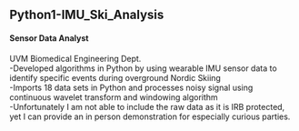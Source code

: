## Python1-IMU_Ski_Analysis

#### Sensor Data Analyst
UVM Biomedical Engineering Dept. <br>
-Developed algorithms in Python by using wearable IMU sensor data to identify specific events during overground Nordic Skiing<br>
-Imports 18 data sets in Python and processes noisy signal using continuous wavelet transform and windowing algorithm<br>
-Unfortunately I am not able to include the raw data as it is IRB protected, yet I can provide an in person demonstration for especially curious parties. <br>
